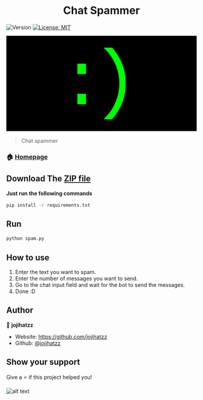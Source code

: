 <h1 align="center">Chat Spammer</h1>
<p>
  <img alt="Version" src="https://img.shields.io/badge/version-1.0-blue.svg?cacheSeconds=2592000" />
  <a href="https://github.com/jojihatzz/SchoolGradesSystemTerminalVer/blob/main/LICENSE" target="_blank">
    <img alt="License: MIT" src="https://img.shields.io/badge/License-MIT-yellow.svg" />
  </a>
</p>





![alt text](https://raw.githubusercontent.com/jojihatzz/Chat-Spammer/main/bg.png)






> Chat spammer

### 🏠 [Homepage](https://github.com/jojihatzz/Chat-Spammer)

## Download The [ZIP file](https://github.com/jojihatzz/Chat-Spammer/archive/refs/heads/main.zip)
**Just run the following commands**
```sh
pip install -r requirements.txt
```

## Run

```sh
python spam.py
```

## How to use

1. Enter the text you want to spam.
2. Enter the number of messages you want to send.
3. Go to the chat input field and wait for the bot to send the messages.
4. Done :D

## Author

👤 **jojihatzz**

* Website: https://github.com/jojihatzz
* Github: [@jojihatzz](https://github.com/jojihatzz)

## Show your support

Give a ⭐️ if this project helped you! 




![alt text](https://github.com/jojihatzz/SchoolGradesSystemTerminalVer/blob/main/yee.jpg?raw=true)